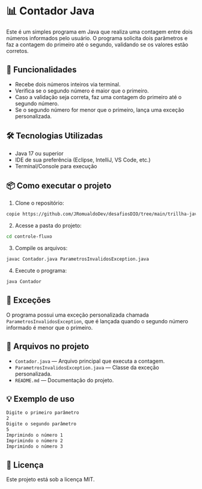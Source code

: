 # 📊 Contador Java

Este é um simples programa em Java que realiza uma contagem entre dois números informados pelo usuário. O programa solicita dois parâmetros e faz a contagem do primeiro até o segundo, validando se os valores estão corretos.

## 🚀 Funcionalidades

- Recebe dois números inteiros via terminal.
- Verifica se o segundo número é maior que o primeiro.
- Caso a validação seja correta, faz uma contagem do primeiro até o segundo número.
- Se o segundo número for menor que o primeiro, lança uma exceção personalizada.

## 🛠️ Tecnologias Utilizadas

- Java 17 ou superior
- IDE de sua preferência (Eclipse, IntelliJ, VS Code, etc.)
- Terminal/Console para execução

## 📦 Como executar o projeto

1. Clone o repositório:

```bash
copie https://github.com/JRomualdoDev/desafiosDIO/tree/main/trillha-java-basico/DesafioControleFluxo/controle-fluxo
```

2. Acesse a pasta do projeto:

```bash
cd controle-fluxo
```

3. Compile os arquivos:

```bash
javac Contador.java ParametrosInvalidosException.java
```

4. Execute o programa:

```bash
java Contador
```

## 🚨 Exceções

O programa possui uma exceção personalizada chamada `ParametrosInvalidosException`, que é lançada quando o segundo número informado é menor que o primeiro.

## 📄 Arquivos no projeto

- `Contador.java` — Arquivo principal que executa a contagem.
- `ParametrosInvalidosException.java` — Classe da exceção personalizada.
- `README.md` — Documentação do projeto.

## 💡 Exemplo de uso

```bash
Digite o primeiro parâmetro
2
Digite o segundo parâmetro
5
Imprimindo o número 1
Imprimindo o número 2
Imprimindo o número 3
```

## 📝 Licença

Este projeto está sob a licença MIT.